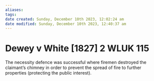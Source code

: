 ```yaml
---
aliases: 
tags: 
date created: Sunday, December 10th 2023, 12:02:24 am
date modified: Sunday, December 10th 2023, 12:40:37 am
---
```


# Dewey v White [1827] 2 WLUK 115

The necessity defence was successful where firemen destroyed the claimant’s chimney in order to prevent the spread of fire to further properties (protecting the public interest).
